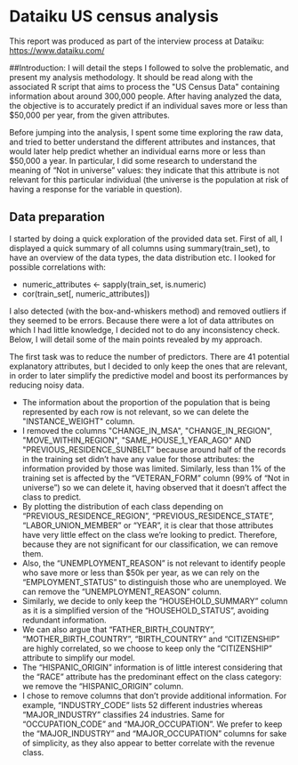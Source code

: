 # Dataiku US census analysis
This report was produced as part of the interview process at Dataiku: https://www.dataiku.com/ 

##Introduction:
I will detail the steps I followed to solve the problematic, and present my analysis methodology.
It should be read along with the associated R script that aims to process the "US Census Data" containing information about around 300,000 people. 
After having analyzed the data, the objective is to accurately predict if an individual saves more or less than $50,000 per year, from the given attributes. 

Before jumping into the analysis, I spent some time exploring the raw data, and tried to better understand the different attributes and instances, that would later help predict whether an individual earns more or less than $50,000 a year. 
In particular, I did some research to understand the meaning of “Not in universe” values: they indicate that this attribute is not relevant for this particular individual (the universe is the population at risk of having a response for the variable in question).

## Data preparation
I started by doing a quick exploration of the provided data set. First of all, I displayed a quick summary of all columns using summary(train_set), to have an overview of the data types, the data distribution etc.
I looked for possible correlations with:
* numeric_attributes <- sapply(train_set, is.numeric)
* cor(train_set[, numeric_attributes])

I also detected (with the box-and-whiskers method) and removed outliers if they seemed to be errors.
Because there were a lot of data attributes on which I had little knowledge, I decided not to do any inconsistency check.
Below, I will detail some of the main points revealed by my approach.

The first task was to reduce the number of predictors. There are 41 potential explanatory attributes, but I decided to only keep the ones that are relevant, in order to later simplify the predictive model and boost its performances by reducing noisy data.

* The information about the proportion of the population that is being represented by each row is not relevant, so we can delete the "INSTANCE_WEIGHT" column. 
* I removed the columns "CHANGE_IN_MSA", "CHANGE_IN_REGION", "MOVE_WITHIN_REGION", "SAME_HOUSE_1_YEAR_AGO" AND "PREVIOUS_RESIDENCE_SUNBELT” because around half of the records in the training set didn’t have any value for those attributes: the information provided by those was limited. Similarly, less than 1% of the training set is affected by the “VETERAN_FORM” column (99% of “Not in universe”) so we can delete it, having observed that it doesn’t affect the class to predict.
* By plotting the distribution of each class depending on “PREVIOUS_RESIDENCE_REGION”, “PREVIOUS_RESIDENCE_STATE”, “LABOR_UNION_MEMBER” or “YEAR”, it is clear that those attributes have very little effect on the class we’re looking to predict. Therefore, because they are not significant for our classification, we can remove them.
* Also, the “UNEMPLOYMENT_REASON” is not relevant to identify people who save more or less than $50k per year, as we can rely on the “EMPLOYMENT_STATUS” to distinguish those who are unemployed. We can remove the “UNEMPLOYMENT_REASON” column.
* Similarly, we decide to only keep the “HOUSEHOLD_SUMMARY” column as it is a simplified version of the “HOUSEHOLD_STATUS”, avoiding redundant information.
* We can also argue that “FATHER_BIRTH_COUNTRY”, “MOTHER_BIRTH_COUNTRY”, “BIRTH_COUNTRY” and “CITIZENSHIP” are highly correlated, so we choose to keep only the “CITIZENSHIP” attribute to simplify our model.
* The “HISPANIC_ORIGIN” information is of little interest considering that the “RACE” attribute has the predominant effect on the class category: we remove the “HISPANIC_ORIGIN” column.
* I chose to remove columns that don’t provide additional information. For example, “INDUSTRY_CODE” lists 52 different industries whereas “MAJOR_INDUSTRY” classifies 24 industries. Same for “OCCUPATION_CODE” and “MAJOR_OCCUPATION”. We prefer to keep the “MAJOR_INDUSTRY” and “MAJOR_OCCUPATION” columns for sake of simplicity, as they also appear to better correlate with the revenue class.


